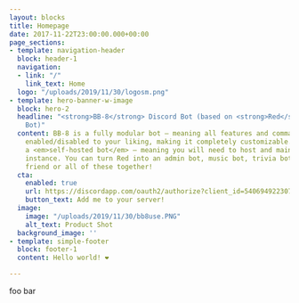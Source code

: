 ```yaml
---
layout: blocks
title: Homepage
date: 2017-11-22T23:00:00.000+00:00
page_sections:
- template: navigation-header
  block: header-1
  navigation:
  - link: "/"
    link_text: Home
  logo: "/uploads/2019/11/30/logosm.png"
- template: hero-banner-w-image
  block: hero-2
  headline: "<strong>BB-8</strong> Discord Bot (based on <strong>Red</strong> Discord
    Bot)"
  content: BB-8 is a fully modular bot – meaning all features and commands can be
    enabled/disabled to your liking, making it completely customizable. This is also
    a <em>self-hosted bot</em> – meaning you will need to host and maintain your own
    instance. You can turn Red into an admin bot, music bot, trivia bot, new best
    friend or all of these together!
  cta:
    enabled: true
    url: https://discordapp.com/oauth2/authorize?client_id=540694922307698690&scope=bot&permissions=2146958839
    button_text: Add me to your server!
  image:
    image: "/uploads/2019/11/30/bb8use.PNG"
    alt_text: Product Shot
  background_image: ''
- template: simple-footer
  block: footer-1
  content: Hello world! ❤︎

---
```

foo bar